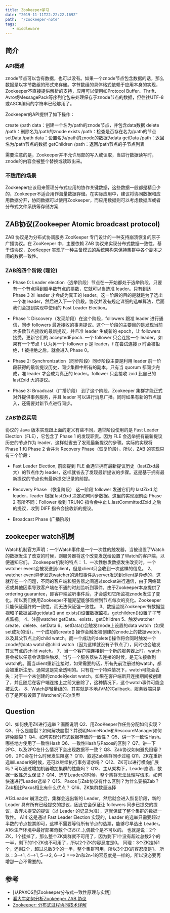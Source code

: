 ```yaml
---
title: Zookeeper学习
date: "2019-11-11T22:22:22.169Z"
path:  "/zookeeper-note"
tags:
   - middleware
---
```


## 简介

### API概述
znode节点可以含有数据，也可以没有。如果一个znode节点包含数据的话，那么数据是以字节数组的形式来存储。字节数组的具体格式依赖于应用本身的实现，Zookeeper不直接提供解析的支持，应用可以使用如Protocol Buffer、Thrift、Avro或MessagePack等序列化包来处理保存于znode节点的数据，但往往UTF-8或ASCII编码的字符串已经够用了。

Zookeeper的API提供了如下操作：

create /path data：创建一个名为/path的znode节点，并包含data数据
delete /path：删除名为/path的znode
exists /path：检查是否存在名为/path的节点
setData /path data：设置名为/path的znode的数据为data
getData /path：返回名为/path节点的数据
getChildren /path：返回/path节点的子节点列表

需要注意的是，Zookeeper并不允许局部的写入或读取，当进行数据读写时，znode的内容会被整个替换或读取出来。

### 不适用的场景
Zookeeper应该用来管理分布式应用的协作关键数据，这些数据一般都是精且少的，Zookeeper不适合用作海量数据存储。在实际应用中，建议将协同数据和应用数据分开，协同数据可以使用Zookeeper，而应用数据则可以考虑数据库或者分布式文件系统等存储方案

## ZAB协议(Zookeeper Atomic broadcast protocol)

ZAB 协议是为分布式协调服务 ZooKeeper 专门设计的一种支持崩溃恢复的原子广播协议。在 ZooKeeper 中，主要依赖 ZAB 协议来实现分布式数据一致性，基于该协议，ZooKeeper 实现了一种主备模式的系统架构来保持集群中各个副本之间的数据一致性。


### ZAB的四个阶段 (理论)

* Phase 0: Leader election（选举阶段）节点在一开始都处于选举阶段，只要有一个节点得到超半数节点的票数，它就可以当选准 leader。只有到达 Phase 3 准 leader 才会成为真正的 leader。这一阶段的目的是就是为了选出一个准 leader，然后进入下一个阶段。协议并没有规定详细的选举算法，后面我们会提到实现中使用的 Fast Leader Election。

* Phase 1: Discovery（发现阶段）在这个阶段，followers 跟准 leader 进行通信，同步 followers 最近接收的事务提议。这个一阶段的主要目的是发现当前大多数节点接收的最新提议，并且准 leader 生成新的 epoch，让 followers 接受，更新它们的 acceptedEpoch. 一个 follower 只会连接一个 leader，如果有一个节点 f 认为另一个 follower p 是 leader，f 在尝试连接 p 时会被拒绝，f 被拒绝之后，就会进入 Phase 0。

* Phase 2: Synchronization（同步阶段）同步阶段主要是利用 leader 前一阶段获得的最新提议历史，同步集群中所有的副本。只有当 quorum 都同步完成，准 leader 才会成为真正的 leader。follower 只会接收 zxid 比自己的 lastZxid 大的提议。

* Phase 3: Broadcast（广播阶段）
到了这个阶段，Zookeeper 集群才能正式对外提供事务服务，并且 leader 可以进行消息广播。同时如果有新的节点加入，还需要对新节点进行同步。

### ZAB协议实现
协议的 Java 版本实现跟上面的定义有些不同，选举阶段使用的是 Fast Leader Election（FLE），它包含了 Phase 1 的发现职责。因为 FLE 会选举拥有最新提议历史的节点作为 leader，这样就省去了发现最新提议的步骤。实际的实现将 Phase 1 和 Phase 2 合并为 Recovery Phase（恢复阶段）。所以，ZAB 的实现只有三个阶段：

* Fast Leader Election, 前面提到 FLE 会选举拥有最新提议历史（lastZixd最大）的节点作为 leader，这样就省去了发现最新提议的步骤。这是基于拥有最新提议的节点也有最新提交记录的前提。

* Recovery Phase （恢复阶段）
这一阶段 follower 发送它们的 lastZixd 给 leader，leader 根据 lastZixd 决定如何同步数据。这里的实现跟前面 Phase 2 有所不同：Follower 收到 TRUNC 指令会中止 L.lastCommittedZxid 之后的提议，收到 DIFF 指令会接收新的提议。

* Broadcast Phase (广播阶段)


## zookeeper watch机制
Watch机制官方声明：一个Watch事件是一个一次性的触发器，当被设置了Watch的数据发生了改变的时候，则服务器将这个改变发送给设置了Watch的客户端，以便通知它们。
Zookeeper机制的特点：
1、一次性触发数据发生改变时，一个watcher event会被发送到client，但是client只会收到一次这样的信息。
2、watcher event异步发送watcher的通知事件从server发送到client是异步的，这就存在一个问题，不同的客户端和服务器之间通过socket进行通信，由于网络延迟或其他因素导致客户端在不通的时刻监听到事件，由于Zookeeper本身提供了ordering guarantee，即客户端监听事件后，才会感知它所监视znode发生了变化。所以我们使用Zookeeper不能期望能够监控到节点每次的变化。Zookeeper只能保证最终的一致性，而无法保证强一致性。
3、数据监视Zookeeper有数据监视和子数据监视getdata() and exists()设置数据监视，getchildren()设置了子节点监视。
4、注册watcher getData、exists、getChildren
5、触发watcher create、delete、setData
6、setData()会触发znode上设置的data watch（如果set成功的话）。一个成功的create() 操作会触发被创建的znode上的数据watch，以及其父节点上的child watch。而一个成功的delete()操作将会同时触发一个znode的data watch和child watch（因为这样就没有子节点了），同时也会触发其父节点的child watch。
7、当一个客户端连接到一个新的服务器上时，watch将会被以任意会话事件触发。当与一个服务器失去连接的时候，是无法接收到watch的。而当client重新连接时，如果需要的话，所有先前注册过的watch，都会被重新注册。通常这是完全透明的。只有在一个特殊情况下，watch可能会丢失：对于一个未创建的znode的exist watch，如果在客户端断开连接期间被创建了，并且随后在客户端连接上之前又删除了，这种情况下，这个watch事件可能会被丢失。
8、Watch是轻量级的，其实就是本地JVM的Callback，服务器端只是存了是否有设置了Watcher的布尔类型

## Question
Q1、如何使用ZK进行选举？画图说明
Q2、用ZooKeeper作任务分配如何实现？
Q3、什么是脑裂？如何解决脑裂？并说明NameNode和RescoureManager如何避免脑裂？
Q4、如何实现分布式数据存储的一致性？
Q5、讲一下一致性Hash。哪些地方使用了一致性Hash
Q6、一致性Hash与Paxos的区别？
Q7、讲一下2PC、以及2PC在什么情况下会出现数据不一致？
Q8、Zab协议如何避免阻塞？
Q9、2PC会在什么时候发生阻塞？
Q10、叙述Zab集群同步过程
Q11、ZK在重新选举Leader的时候，还可以继续执行事务请求吗？
Q12、ZK可以进行横向扩展吗？可以通过增加机器增加集群的性能吗？
Q13、主从架构下，Leader崩溃，数据一致性怎么保证？
Q14、选举Leader的时候，整个集群无法处理写请求，如何快速进行Leader选举？
Q15、Paxos与Zab协议有什么区别？为什么要搞Zab？Zab相比Paxos相比有什么优点？
Q16、ZK集群数量选择

A13:Leader 崩溃之后，集群会选出新的 Leader，然后就会进入恢复阶段，新的 Leader 具有所有已经提交的提议，因此它会保证让 followers 同步已提交的提议，丢弃未提交的提议（以 Leader 的记录为准），这就保证了整个集群的数据一致性。
A14:这是通过 Fast Leader Election 实现的，Leader 的选举只需要超过半数的节点投票即可，这样不需要等待所有节点的选票，能够尽早选出 Leader。
A16:生产环境中最好部署奇数个(3\5\7...),偶数个是不可以的。
也就是说：2个ZK，1个挂掉了，那么整个ZK集群就不可用了，因为剩下1个没有超过总数2个的一半，剩下的1个ZK也不可用了，所以2个ZK的容忍度是0。
同理：3个ZK挂掉1个，还剩2个，超过总数3个的一半，整个集群可用，所以3个ZK的容忍度是1。
所以：3—>1, 4—>1, 5—>2, 6—>2 ===>2n和2n-1的容忍度是一样的，所以没必要再增那一台不需要的。


## 参考
* [从PAXOS到Zookeeper分布式一致性原理与实践]
* [看大牛如何分析Zookeeper ZAB 协议](https://juejin.im/post/5b924b0de51d450e9a2de615)
* [Zookeeper: 分布式过程协同技术详解](http://www.dengshenyu.com/%E5%88%86%E5%B8%83%E5%BC%8F%E7%B3%BB%E7%BB%9F/2017/11/01/zookeeper.html)